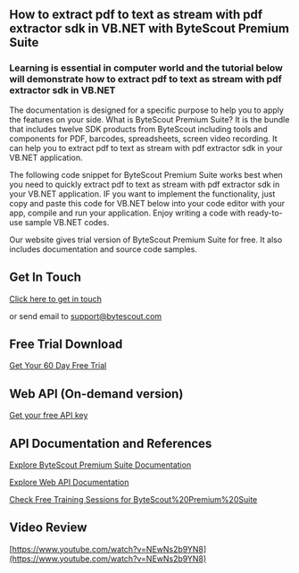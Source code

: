 ## How to extract pdf to text as stream with pdf extractor sdk in VB.NET with ByteScout Premium Suite

### Learning is essential in computer world and the tutorial below will demonstrate how to extract pdf to text as stream with pdf extractor sdk in VB.NET

The documentation is designed for a specific purpose to help you to apply the features on your side. What is ByteScout Premium Suite? It is the bundle that includes twelve SDK products from ByteScout including tools and components for PDF, barcodes, spreadsheets, screen video recording. It can help you to extract pdf to text as stream with pdf extractor sdk in your VB.NET application.

The following code snippet for ByteScout Premium Suite works best when you need to quickly extract pdf to text as stream with pdf extractor sdk in your VB.NET application. IF you want to implement the functionality, just copy and paste this code for VB.NET below into your code editor with your app, compile and run your application. Enjoy writing a code with ready-to-use sample VB.NET codes.

Our website gives trial version of ByteScout Premium Suite for free. It also includes documentation and source code samples.

## Get In Touch

[Click here to get in touch](https://bytescout.zendesk.com/hc/en-us/requests/new?subject=ByteScout%20Premium%20Suite%20Question)

or send email to [support@bytescout.com](mailto:support@bytescout.com?subject=ByteScout%20Premium%20Suite%20Question) 

## Free Trial Download

[Get Your 60 Day Free Trial](https://bytescout.com/download/web-installer?utm_source=github-readme)

## Web API (On-demand version)

[Get your free API key](https://pdf.co/documentation/api?utm_source=github-readme)

## API Documentation and References

[Explore ByteScout Premium Suite Documentation](https://bytescout.com/documentation/index.html?utm_source=github-readme)

[Explore Web API Documentation](https://pdf.co/documentation/api?utm_source=github-readme)

[Check Free Training Sessions for ByteScout%20Premium%20Suite](https://academy.bytescout.com/)

## Video Review

[https://www.youtube.com/watch?v=NEwNs2b9YN8](https://www.youtube.com/watch?v=NEwNs2b9YN8)